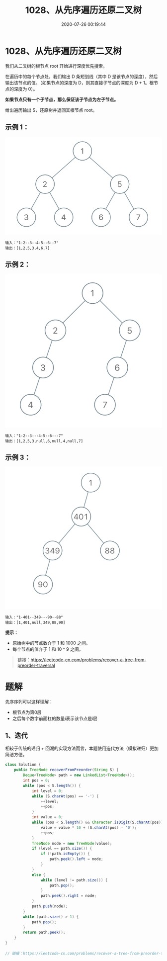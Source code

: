 ﻿---
title: 1028、从先序遍历还原二叉树
categories:
- leetcode
tags:
  - null
date: 2020-07-26 00:19:44
---


# 1028、从先序遍历还原二叉树

我们从二叉树的根节点 root 开始进行深度优先搜索。

在遍历中的每个节点处，我们输出 D 条短划线（其中 D 是该节点的深度），然后输出该节点的值。（如果节点的深度为 D，则其直接子节点的深度为 D + 1。根节点的深度为 0）。

**如果节点只有一个子节点，那么保证该子节点为左子节点。**

给出遍历输出 S，还原树并返回其根节点 root。


## 示例 1：
![](/images/1028-recover-a-tree-from-preorder-traversal.png)
```
输入："1-2--3--4-5--6--7"
输出：[1,2,5,3,4,6,7]
```
## 示例 2：
![](/images/1028-2.png)
```
输入："1-2--3---4-5--6---7"
输出：[1,2,5,3,null,6,null,4,null,7]

```
## 示例 3：
![](/images/1028-3.png)
```
输入："1-401--349---90--88"
输出：[1,401,null,349,88,90]
```

**提示：**

- 原始树中的节点数介于 1 和 1000 之间。
- 每个节点的值介于 1 和 10 ^ 9 之间。


> 链接：https://leetcode-cn.com/problems/recover-a-tree-from-preorder-traversal

# 题解
先序序列可以这样理解：
- 根节点为第0层
- 之后每个数字前面杠的数量i表示该节点是i层

## 1、迭代
相较于传统的递归 + 回溯的实现方法而言，本题使用迭代方法（模拟递归）更加简洁方便。
```java
class Solution {
    public TreeNode recoverFromPreorder(String S) {
        Deque<TreeNode> path = new LinkedList<TreeNode>();
        int pos = 0;
        while (pos < S.length()) {
            int level = 0;
            while (S.charAt(pos) == '-') {
                ++level;
                ++pos;
            }
            int value = 0;
            while (pos < S.length() && Character.isDigit(S.charAt(pos))) {
                value = value * 10 + (S.charAt(pos) - '0');
                ++pos;
            }
            TreeNode node = new TreeNode(value);
            if (level == path.size()) {
                if (!path.isEmpty()) {
                    path.peek().left = node;
                }
            }
            else {
                while (level != path.size()) {
                    path.pop();
                }
                path.peek().right = node;
            }
            path.push(node);
        }
        while (path.size() > 1) {
            path.pop();
        }
        return path.peek();
    }
}

// 链接：https://leetcode-cn.com/problems/recover-a-tree-from-preorder-traversal/solution/cong-xian-xu-bian-li-huan-yuan-er-cha-shu-by-leetc/

```